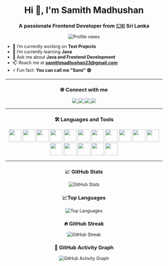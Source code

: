 <h1 align="center">Hi 👋, I'm Samith Madhushan</h1>
<h3 align="center">A passionate Frontend Developer from 🇱🇰 Sri Lanka</h3>

<p align="center">
  <img src="https://komarev.com/ghpvc/?username=uwasamithmadhushan&label=Profile%20views&color=0e75b6&style=flat" alt="Profile views" />
</p>

- 🔭 I’m currently working on **Test Projects**
- 🌱 I’m currently learning **Java**
- 💬 Ask me about **Java and Frontend Development**
- 📫 Reach me at **samithmadhushan23@gmail.com**
- ⚡ Fun fact: **You can call me "Sami" 😄**

---

<h3 align="center">🌐 Connect with me</h3>
<p align="center">
  <a href="https://linkedin.com/in/samith-madhushan" target="_blank">
    <img src="https://img.shields.io/badge/-LinkedIn-%230077B5?style=for-the-badge&logo=linkedin&logoColor=white" />
  </a>
  <a href="[https://facebook.com/samith.madhushan](https://web.facebook.com/samith.madushan.754703?mibextid=wwXIfr&_rdc=1&_rdr#)" target="_blank">
    <img src="https://img.shields.io/badge/Facebook-1877F2?style=for-the-badge&logo=facebook&logoColor=white" />
  </a>
  <a href="https://instagram.com/samith_madhushan" target="_blank">
    <img src="https://img.shields.io/badge/Instagram-E4405F?style=for-the-badge&logo=instagram&logoColor=white" />
  </a>
  <a href="https://www.youtube.com/@slboy" target="_blank">
    <img src="https://img.shields.io/badge/YouTube-FF0000?style=for-the-badge&logo=youtube&logoColor=white" />
  </a>
</p>

---

<h3 align="center">🛠️ Languages and Tools</h3>
<p align="center">
  <img src="https://cdn.jsdelivr.net/gh/devicons/devicon/icons/html5/html5-original-wordmark.svg" width="40" />
  <img src="https://cdn.jsdelivr.net/gh/devicons/devicon/icons/css3/css3-original-wordmark.svg" width="40" />
  <img src="https://cdn.jsdelivr.net/gh/devicons/devicon/icons/javascript/javascript-original.svg" width="40" />
  <img src="https://cdn.jsdelivr.net/gh/devicons/devicon/icons/react/react-original-wordmark.svg" width="40" />
  <img src="https://cdn.jsdelivr.net/gh/devicons/devicon/icons/java/java-original.svg" width="40" />
  <img src="https://cdn.jsdelivr.net/gh/devicons/devicon/icons/c/c-original.svg" width="40" />
  <img src="https://cdn.jsdelivr.net/gh/devicons/devicon/icons/cplusplus/cplusplus-original.svg" width="40" />
  <img src="https://cdn.jsdelivr.net/gh/devicons/devicon/icons/nodejs/nodejs-original-wordmark.svg" width="40" />
  <img src="https://cdn.jsdelivr.net/gh/devicons/devicon/icons/express/express-original-wordmark.svg" width="40" />
  <img src="https://cdn.jsdelivr.net/gh/devicons/devicon/icons/mongodb/mongodb-original-wordmark.svg" width="40" />
  <img src="https://cdn.jsdelivr.net/gh/devicons/devicon/icons/mysql/mysql-original-wordmark.svg" width="40" />
  <img src="https://cdn.jsdelivr.net/gh/devicons/devicon/icons/git/git-original.svg" width="40" />
  <img src="https://cdn.jsdelivr.net/gh/devicons/devicon/icons/linux/linux-original.svg" width="40" />
  <img src="https://cdn.jsdelivr.net/gh/devicons/devicon/icons/dot-net/dot-net-original-wordmark.svg" width="40" />
  <img src="https://cdn.jsdelivr.net/gh/devicons/devicon/icons/android/android-original-wordmark.svg" width="40" />
  <img src="https://cdn.jsdelivr.net/gh/devicons/devicon/icons/php/php-original.svg" width="40" />
 
</p>

---

<h3 align="center">📈 GitHub Stats</h3>
<p align="center">
  <img src="https://github-readme-stats.vercel.app/api?username=uwasamithmadhushan&show_icons=true&theme=radical" alt="GitHub Stats" />
</p>
<h3 align="center">📈Top Languages</h3>
<p align="center">

</p>
<p align="center">
  <img src="https://github-readme-stats.vercel.app/api/top-langs/?username=uwasamithmadhushan&layout=compact&theme=radical" alt="Top Languages" />
</p>


<h3 align="center">🔥 GitHub Streak</h3>
<p align="center">
  <img src="https://github-readme-streak-stats.herokuapp.com/?user=uwasamithmadhushan&theme=tokyonight" alt="GitHub Streak" />
</p>

<h3 align="center">📅 GitHub Activity Graph</h3>
<p align="center">
  <img src="https://github-readme-activity-graph.vercel.app/graph?username=uwasamithmadhushan&theme=tokyo-night" alt="GitHub Activity Graph" />
</p>
